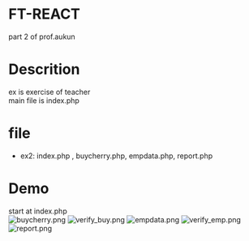 # FT-REACT
part 2 of prof.aukun

# Descrition
ex is exercise of teacher <br>
main file is index.php

# file
- ex2: index.php , buycherry.php, empdata.php, report.php

# Demo
start at index.php <br>
![buycherry.png](https://cdn.discordapp.com/attachments/1067458504014708767/1071232824327282808/image.png)
![verify_buy.png](https://cdn.discordapp.com/attachments/1067458504014708767/1071232824583131186/image.png)
![empdata.png](https://cdn.discordapp.com/attachments/1067458504014708767/1071232824893513848/image.png)
![verify_emp.png](https://cdn.discordapp.com/attachments/1067458504014708767/1071232825220665415/image.png)
![report.png](https://cdn.discordapp.com/attachments/1067458504014708767/1071232825526861904/image.png)
